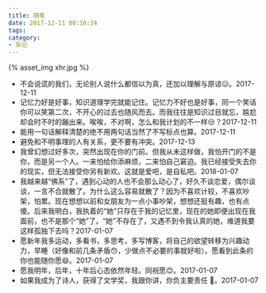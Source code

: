 ```yaml
---
title: 随笔
date: 2017-12-11 00:16:24
tags:
category:
- 杂记
---
```

{% asset_img xhr.jpg %}
* 不会说谎的我们，无论别人说什么都信以为真，还加以理解与原谅:expressionless:。2017-12-11
* 记忆力好是好事，知识道理学完就能记住。记忆力不好也是好事，同一个笑话你可以笑第二次，不开心的过去也随风而去。而我往往是知识过目就忘，尴尬却会时不时的蹦出来。唉唉，不对啊，怎么和我计划的不一样:unamused:？2017-12-11
* 能用一句话解释清楚的绝不用两句话当然了不写标点也算。2017-12-11
* 避免和不明事理的人有关系，更不要有冲突。2017-12-13
* 我曾幻想过好多次，突然出现在你的门前。但我从未这样做，我怕开门的不是你，而是另一个人。一来怕给你添麻烦，二来怕自己窘迫。我已经接受失去你的现实，但无法接受你另有新欢。这就是爱吧，是自私吧。2018-01-07
* 我越来越“佛系”了，遇到心动的人也不会那么动心了，好久不谈恋爱，偶尔谈谈，一言不合就散了。为什么这么容易就散了？因为不喜欢计较，不喜欢吵架，怕累。现在想想以前和女朋友为一点小事吵架，想想还挺有趣，也有点傻。后来我明白，我执着的“她”只存在于我的记忆里，现在的她即便出现在我面前，也不是那个“她”了。“她”不存在了，又遇不到令我认真的她，难道我要这样孤独下去吗？2017-01-07
* 愿新年我多运动，多看书，多思考，多写博客，将自己的欲望转移为兴趣动力，早睡（好像和前几条矛盾:hushed:，少做点不必要的事就好啦）。愿看到此条的你也能随你愿:smile:。2017-01-07
* 愿我明年，后年，十年后心态依然年轻。同祝愿:blush:。2017-01-07
* 如果我成为了诗人，获得了文学奖，我跟你讲，你负主要责任 :new_moon_with_face:。2017-01-07